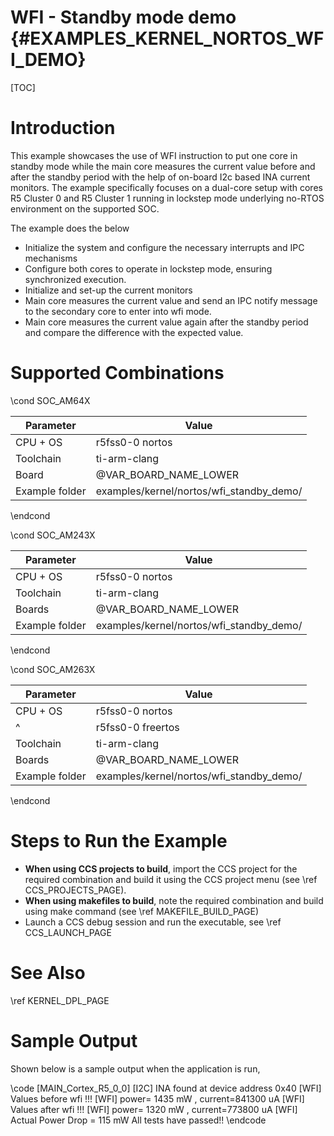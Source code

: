 # WFI - Standby mode demo {#EXAMPLES_KERNEL_NORTOS_WFI_DEMO}

[TOC]

# Introduction

This example showcases the use of WFI instruction to put one core in standby mode while the main core measures the current value before and after the standby period with the help of on-board I2c based INA current monitors. The example specifically focuses on a dual-core setup with cores R5 Cluster 0 and R5 Cluster 1 running in lockstep mode underlying no-RTOS environment on the supported SOC.

The example does the below
- Initialize the system and configure the necessary interrupts and IPC mechanisms
- Configure both cores to operate in lockstep mode, ensuring synchronized execution.
- Initialize and set-up the current monitors
- Main core measures the current value and send an IPC notify message to the secondary core to enter into wfi mode.
- Main core measures the current value again after the standby period and compare the difference with the expected value.

# Supported Combinations

\cond SOC_AM64X

 Parameter      | Value
 ---------------|-----------
 CPU + OS       | r5fss0-0 nortos
 Toolchain      | ti-arm-clang
 Board          | @VAR_BOARD_NAME_LOWER
 Example folder | examples/kernel/nortos/wfi_standby_demo/

\endcond

\cond SOC_AM243X

 Parameter      | Value
 ---------------|-----------
 CPU + OS       | r5fss0-0 nortos
 Toolchain      | ti-arm-clang
 Boards         | @VAR_BOARD_NAME_LOWER
 Example folder | examples/kernel/nortos/wfi_standby_demo/

\endcond

\cond SOC_AM263X

 Parameter      | Value
 ---------------|-----------
 CPU + OS       | r5fss0-0 nortos
 ^              | r5fss0-0 freertos
 Toolchain      | ti-arm-clang
 Boards         | @VAR_BOARD_NAME_LOWER
 Example folder | examples/kernel/nortos/wfi_standby_demo/

\endcond

# Steps to Run the Example

- **When using CCS projects to build**, import the CCS project for the required combination
  and build it using the CCS project menu (see \ref CCS_PROJECTS_PAGE).
- **When using makefiles to build**, note the required combination and build using
  make command (see \ref MAKEFILE_BUILD_PAGE)
- Launch a CCS debug session and run the executable, see \ref CCS_LAUNCH_PAGE

# See Also

\ref KERNEL_DPL_PAGE

# Sample Output

Shown below is a sample output when the application is run,

\code
[MAIN_Cortex_R5_0_0] [I2C] INA found at device address 0x40
[WFI] Values before wfi !!!
[WFI] power= 1435 mW , current=841300 uA
[WFI] Values after wfi !!!
[WFI] power= 1320 mW , current=773800 uA
[WFI] Actual Power Drop = 115 mW
All tests have passed!!
\endcode
